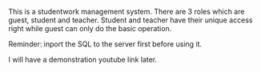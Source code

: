 This is a studentwork management system. There are 3 roles which are guest, student and teacher. Student and teacher have their unique access right while guest can only do the basic operation. 

Reminder: inport the SQL to the server first before using it. 

I will have a demonstration youtube link later.
